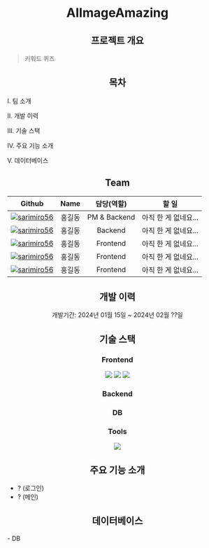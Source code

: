 <!-- 마크다운 작성 시 html 코드와 혼합해서 작성해도 되지만 마크다운 코드와 html코드가 붙지 않게 할 것. -->
<h1 align="center">AIImageAmazing</h1>

<h2 align="center">프로젝트 개요</h2>

>키워드 퀴즈

<h2 align="center">목차</h2>
<p>I. 팀 소개</p>
<p>II. 개발 이력</p>
<p>III. 기술 스택</p>
<p>IV. 주요 기능 소개</p>
<p>V. 데이터베이스</p>


<h2 align="center" id = "I_team">Team</h2>

|                                                 Github                                                         |   Name  |  담당(역할)  |                           할 일                 |
| :------------------------------------------------------------------------------------------------------------: | :-----: | :----------: | :---------------------------------------------: |
|[![sarimiro56](https://github.com/sarimiro56.png?size=150)](https://github.com/sarimiro56 "sarimiro56's GitHub")|  홍길동  | PM & Backend |  아직 한 게 없네요... |
|[![sarimiro56](https://github.com/sarimiro56.png?size=150)](https://github.com/sarimiro56 "sarimiro56's GitHub")|  홍길동  |   Backend   |  아직 한 게 없네요... |
|[![sarimiro56](https://github.com/sarimiro56.png?size=150)](https://github.com/sarimiro56 "sarimiro56's GitHub")|  홍길동  |   Frontend  |  아직 한 게 없네요... |
|[![sarimiro56](https://github.com/sarimiro56.png?size=150)](https://github.com/sarimiro56 "sarimiro56's GitHub")|  홍길동  |   Frontend  |  아직 한 게 없네요... |
|[![sarimiro56](https://github.com/sarimiro56.png?size=150)](https://github.com/sarimiro56 "sarimiro56's GitHub")|  홍길동  |   Frontend  |  아직 한 게 없네요... |


<h2 align="center">개발 이력</h2>
<p align="center">
  개발기간: 2024년 01월 15일 ~ 2024년 02월 ??일
</p>

<h2 align="center">기술 스택</h2>
<h3 align="center"> Frontend </h3>
<p align="center">
  <img src="https://img.shields.io/badge/html5-%23E34F26.svg?style=for-the-badge&logo=html5&logoColor=white">
  <img src="https://img.shields.io/badge/css3-%231572B6.svg?style=for-the-badge&logo=css3&logoColor=white" />
  <img src="https://img.shields.io/badge/javascript-%23323330.svg?style=for-the-badge&logo=javascript&logoColor=%23F7DF1E" />
</p>

<h3 align="center"> Backend </h3>

<h3 align="center"> DB </h3>

<h3 align="center"> Tools </h3>
<p align="center">
  <img src="https://img.shields.io/badge/github-%23121011.svg?style=for-the-badge&logo=github&logoColor=white">
</p>


<h2 align="center">주요 기능 소개</h2>

- ? (로그인)
- ? (메인)

<h2 align="center">데이터베이스</h2>
- DB
